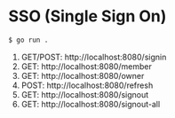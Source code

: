 # SSO (Single Sign On)

```sh
$ go run .
```

1. GET/POST: http://localhost:8080/signin
2. GET: http://localhost:8080/member
3. GET: http://localhost:8080/owner
4. POST: http://localhost:8080/refresh
5. GET: http://localhost:8080/signout
6. GET: http://localhost:8080/signout-all